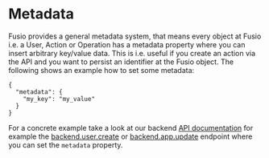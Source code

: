 
# Metadata

Fusio provides a general metadata system, that means every object at Fusio i.e. a User, Action or Operation has a
metadata property where you can insert arbitrary key/value data. This is i.e. useful if you create an action via the API
and you want to persist an identifier at the Fusio object. The following shows an example how to set some metadata:

```
{
  "metadata": {
    "my_key": "my_value"
  }
}
```

For a concrete example take a look at our backend [API documentation](https://www.fusio-project.org/api) for example
the [backend.user.create](https://www.fusio-project.org/api/backend#tag/user/operation/backend.user.create) or
[backend.app.update](https://www.fusio-project.org/api/backend#tag/app/operation/backend.app.update) endpoint where
you can set the `metadata` property.
